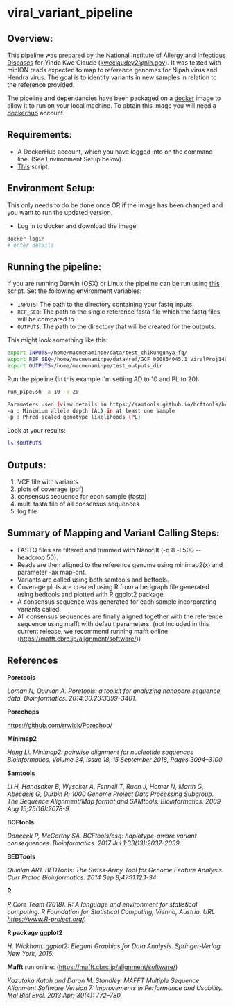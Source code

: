 # viral_variant_pipeline

## Overview:
This pipeline was prepared by the [National Institute of Allergy and Infectious Diseases](https://www.niaid.nih.gov/) for Yinda Kwe Claude (kweclaudey2@nih.gov).  It was tested with minION reads expected to map to reference genomes for Nipah virus and Hendra virus.  The goal is to identify variants in new samples in relation to the reference provided.

The pipeline and dependancies have been packaged on a [docker](https://www.docker.com/) image to allow it to run on your local machine. To obtain this image you will need a [dockerhub](https://hub.docker.com/) account.

## Requirements:
- A DockerHub account, which you have logged into on the command line. (See Environment Setup below).
- [This](https://github.com/niaid/viral_variant_pipeline/blob/master/run_pipe.sh) script.


## Environment Setup:
This only needs to do be done once OR if the image has been changed and you want to run the updated version.

- Log in to docker and download the image:

```sh
docker login
# enter details
```


## Running the pipeline:

If you are running Darwin (OSX) or Linux the pipeline can be run using [this](https://github.com/niaid/viral_variant_pipeline/blob/master/run_pipe.sh) script.
Set the following environment variables:

- `INPUTS`: The path to the directory containing your fastq inputs.
- `REF_SEQ`: The path to the single reference fasta file which the fastq files will be compared to.
- `OUTPUTS`: The path to the directory that will be created for the outputs.

This might look something like this:

```sh
export INPUTS=/home/macmenaminpe/data/test_chikungunya_fq/
export REF_SEQ=/home/macmenaminpe/data/ref/GCF_000854045.1_ViralProj14998_genomic.fna
export OUTPUTS=/home/macmenaminpe/test_outputs_dir
```

Run the pipeline (In this example I'm setting AD to 10 and PL to 20):

```sh
run_pipe.sh -a 10 -p 20

Parameters used (view details in https://samtools.github.io/bcftools/bcftools.html):
-a : Minimium allele depth (AL) in at least one sample
-p : Phred-scaled genotype likelihoods (PL)
```

Look at your results:
```sh
ls $OUTPUTS
```

## Outputs:
1. VCF file with variants
2. plots of coverage (pdf)
3. consensus sequence for each sample (fasta)
4. multi fasta file of all consensus sequences
5. log file

## Summary of Mapping and Variant Calling Steps:

- FASTQ files are filtered and trimmed with Nanofilt (-q 8 -l 500 --headcrop 50).  
- Reads are then aligned to the reference genome using minimap2(x) and parameter -ax map-ont.  
- Variants are called using both samtools and bcftools.  
- Coverage plots are created using R from a bedgraph file generated using bedtools and plotted with R ggplot2 package. 
- A consensus sequence was generated for each sample incorporating variants called.  
- All consensus sequences are finally aligned together with the reference sequence using mafft with default parameters. (not included in this current release, we recommend running mafft online (https://mafft.cbrc.jp/alignment/software/))

## References

**Poretools**

_Loman N, Quinlan A. Poretools: a toolkit for analyzing nanopore sequence data. Bioinformatics. 2014;30.23:3399–3401._ 

**Porechops**

https://github.com/rrwick/Porechop/


**Minimap2**

_Heng Li. Minimap2: pairwise alignment for nucleotide sequences Bioinformatics, Volume 34, Issue 18, 15 September 2018, Pages 3094–3100_


**Samtools**

_Li H, Handsaker B, Wysoker A, Fennell T, Ruan J, Homer N, Marth G, Abecasis G, Durbin R; 1000 Genome Project Data Processing Subgroup. The Sequence Alignment/Map format and SAMtools. Bioinformatics. 2009 Aug 15;25(16):2078-9_


**BCFtools**

_Danecek P, McCarthy SA. BCFtools/csq: haplotype-aware variant consequences. Bioinformatics. 2017 Jul 1;33(13):2037-2039_

 
**BEDTools**

_Quinlan AR1. BEDTools: The Swiss-Army Tool for Genome Feature Analysis. Curr Protoc Bioinformatics. 2014 Sep 8;47:11.12.1-34_
 
**R**

_R Core Team (2018). R: A language and environment for statistical computing. R Foundation for Statistical Computing, Vienna, Austria. URL https://www.R-project.org/._


**R package ggplot2**

_H. Wickham. ggplot2: Elegant Graphics for Data Analysis. Springer-Verlag New York, 2016._


**Mafft**   run online: (https://mafft.cbrc.jp/alignment/software/) 

_Kazutaka Katoh and Daron M. Standley. MAFFT Multiple Sequence Alignment Software Version 7: Improvements in Performance and Usability. Mol Biol Evol. 2013 Apr; 30(4): 772–780._
